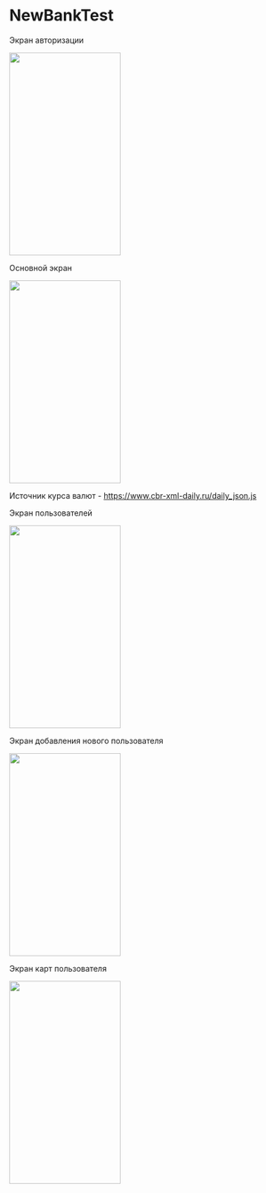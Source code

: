 # NewBankTest

Экран авторизации

<img src="https://s355vla.storage.yandex.net/rdisk/cc4cf502bc678cc35a2ed96945adb25d1e0bbfe5fd798ff04260151b51ec75e6/62954c20/pFPVrlIcxqVO3HUaz8794igUXm7qt6a9GwwPBO0r1_G-Zwl3FuNap4OI9MTlZh59gRQO0IwlXEqnBN_io05h3A==?uid=1123508052&filename=Simulator%20Screen%20Shot%20-%20iPhone%2012%20-%202022-05-30%20at%2021.57.03.png&disposition=inline&hash=&limit=0&content_type=image%2Fpng&owner_uid=1123508052&fsize=84619&hid=ebed98d46f273c8c517d65fbe3a718a7&media_type=image&tknv=v2&etag=8ff52cc79a77a7b71084b1f6c2339a0b&rtoken=vV7ViRmQpDvT&force_default=yes&ycrid=na-4e1ef7952b29b2e8e50998fb76217a41-downloader17e&ts=5e04298d34800&s=afab23e883f366ffffed1c8f3357c1e41b777c020c856fe8337361a99b227775&pb=U2FsdGVkX1_DDk5K5rLCeop3YaC_XyHNAT4PVj52wzx29hyOB4z34bJ2JPTeAUUc9qZLYdHV80seK30yjR3Z4io2JMgDMoy4e9R1JRjMOQg" width="200" height="365">

Основной экран

<img src="https://s352sas.storage.yandex.net/rdisk/49b5f79d3c5b752f8f27d92f8b03edb14c9433b62b76ee009882438d4155f73b/62954c3d/pFPVrlIcxqVO3HUaz8794qCw-lZMa3ZCulV6wN-Twuby5HgzJArw2iT9OlipjPIlfkH0jRgP87mTaQa-TVTMgg==?uid=1123508052&filename=Simulator%20Screen%20Shot%20-%20iPhone%2012%20-%202022-05-30%20at%2021.57.11.png&disposition=inline&hash=&limit=0&content_type=image%2Fpng&owner_uid=1123508052&fsize=153429&hid=c4fbf44500b1dff21380159bf7b35b69&media_type=image&tknv=v2&etag=84d51b1b7f7f919a78ee5ea94138ced3&rtoken=QG2YqsOVaiid&force_default=yes&ycrid=na-f3332e502eb54c23f591de18760e85c1-downloader17e&ts=5e0429a8dc940&s=56c33c3f6dfc5adb0e9226491c2b77c93fbd01cdae4b1f9224595620d010c835&pb=U2FsdGVkX181dCZFubY_FyQiz_FYLZdrS8-xEPkd6DeSPh8-DprWm7ALLYvCnHEe6w7yZOP_39g452JzwX-ihspzonbjipRAhtlXEDz32l0" width="200" height="365">

Источник курса валют - https://www.cbr-xml-daily.ru/daily_json.js

Экран пользователей

<img src="https://s340vla.storage.yandex.net/rdisk/3aba128e74e7932da6cfc0048748b34cb933a38464326f2c3710e9cf60caaff7/62954c5a/pFPVrlIcxqVO3HUaz8794uGjDgQ7P2zM_1FuTo37zZp2m3iS3PGVn_pYy9qYulqZJX0CQsnR-9oVfadtLTHJHQ==?uid=1123508052&filename=Simulator%20Screen%20Shot%20-%20iPhone%2012%20-%202022-05-30%20at%2021.57.20.png&disposition=inline&hash=&limit=0&content_type=image%2Fpng&owner_uid=1123508052&fsize=107283&hid=3c0443bd9bcd9b225286e807cc0b0dd7&media_type=image&tknv=v2&etag=8a50f75c8a7f71bea3c9165fbfe6ea84&rtoken=ydmxER7h2iWC&force_default=yes&ycrid=na-d6b1ccabc96f4c9ea1ae2eaa160f509e-downloader17e&ts=5e0429c484a80&s=62323afbb375f272c0f1c4f6eb08976a7f27c0142d6daadcdedb15e1dbbad8fa&pb=U2FsdGVkX18nXYE9g3wx6TzuM0K6QsLoO5ptN6CwOjBjRd1tSmj6GB8uKC8FKFwXhd-Mu4-ALl9f6iTrjUNWUQ9EL8H-kq3HwM6GIsL5BJk" width="200" height="365">

Экран добавления нового пользователя

<img src="https://s163vla.storage.yandex.net/rdisk/88adf45e377fcab5b4faee73569a90e66a1edb71aca5995d8a717db78973b5dd/62954c71/pFPVrlIcxqVO3HUaz8794sPDbPCpUDiZJb4varZnJzGI0IadU75C4pJTbb_wVmCHTdXyCrVGwES-LQ0krIxO9g==?uid=1123508052&filename=Simulator%20Screen%20Shot%20-%20iPhone%2012%20-%202022-05-30%20at%2021.57.32.png&disposition=inline&hash=&limit=0&content_type=image%2Fpng&owner_uid=1123508052&fsize=106377&hid=d410d14803f4779ebf7fab8dc52ec322&media_type=image&tknv=v2&etag=111d4edaada6a0ca3072cb523a857437&rtoken=Tt6fsq1JWOn0&force_default=yes&ycrid=na-b4ff58819b2a152e63743c8456bd9d95-downloader17e&ts=5e0429da73e40&s=b07f9c4fa0bd015928d60680b054e44a2205d6d00bd12598bb89a9cc8ab413da&pb=U2FsdGVkX18TPb-KJwSgoANC2N4q9wwDzjt_2Uvl0dmAmiM80iC1JhbqloS_NKBNGCBGGuHe-jT3P59B1PayjdnGZc6d8o2r5oVTszW0ySU" width="200" height="365">

Экран карт пользователя

<img src="https://s677sas.storage.yandex.net/rdisk/3bd7e3b9ce24e8788260e520ef07efa688bcbd0d610ccade07fe92e467b1f272/62954c88/pFPVrlIcxqVO3HUaz8794kiume1PfFRbP54D9CnakOermtU4Qgfc6Xnrf28CS1qv8aMqNaOzM01R29rJEDWFAg==?uid=1123508052&filename=Simulator%20Screen%20Shot%20-%20iPhone%2012%20-%202022-05-30%20at%2021.57.27.png&disposition=inline&hash=&limit=0&content_type=image%2Fpng&owner_uid=1123508052&fsize=98954&hid=493f8aa1b419e79eeabf0457119180c3&media_type=image&tknv=v2&etag=0168c930f05a24fd81d2483e06fe4e6f&rtoken=GPNtulmUKsBG&force_default=yes&ycrid=na-f23f41a59b03eee46294af3a71436071-downloader4h&ts=5e0429f063200&s=5d5ed2a7d92530a2709d4ec74437c19b54e4e1d30016df5cf3e4a73a0c6e53c7&pb=U2FsdGVkX19hhc0XA4fhmpJdGY077rp_xDWrSbVvjyJHlAU3pGNzPGrdcNLfZzx4NhIYJDd73PgZn3GMh2OGMWx0f0o6vH0l9bbODGQjQZo" width="200" height="365">

